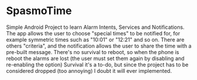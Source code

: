 # SpasmoTime
Simple Android Project to learn Alarm Intents, Services and Notifications.
The app allows the user to choose "special times" to be notified for, for example symmetric times such as "10:01" or "12:21" and so on.
There are others "criteria", and the notification allows the user to share the time with a pre-built message.
There's no survival to reboot, so when the phone is reboot the alarms are lost (the user must set them again by disabling and re-enabling the option)
Survival it's a to-do, but since the project has to be considered dropped (too annoying) I doubt it will ever implemented.

